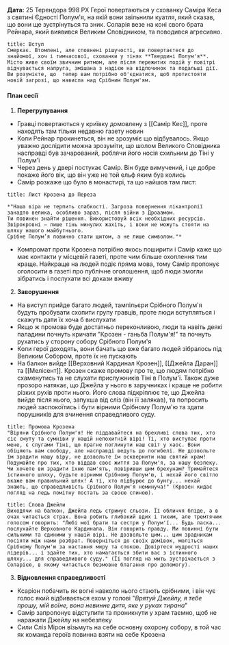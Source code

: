 **Дата:** 25 Терендора 998 РХ
Герої повертаються у схованку Саміра Кеса з святині Єдності Полум'я, на якій вони звільнили куатля, який сказав, що вони ще зустрінуться та зник. Соларія везе на коні свого брата Рейнара, який виявився Великим Сповідником, та поводився агресивно.
```ad-note
title: Вступ
Смеркає. Втомлені, але сповнені рішучості, ви повертаєтеся до знайомої, хоч і тимчасової, схованки у тінях **Твердині Полум'я**. Місто живе своїм звичним ритмом, але після пережитих подій у повітрі відчувається напруга, змішана з надією на відпочинок та подальші дії. Ви розумієте, що  тепер вам потрібно об'єднатися, щоб протистояти новій загрозі, що нависла над Срібним Полум'ям.
```
#### План сесії
1. **Перегрупування**
- Гравці повертаються у криївку домовлену з [[Самір Кес]], проте находять там тільки недавню газету новин
- Коли Рейнар прокинеться, він не зрозуміє що відбувалось. Якщо уважно дослідити можна зрозуміти, що шолом Великого Сповідника насправді був зачарований, роблячи його носія схильним до Тіні у Полум'ї 
- Через день у двері постукає Самір. Він буде вимучений, і це добре покаже його вік, що він уже не той ельф яким був колись
- Самір розкаже що було в монастирі, та що найшов там лист:
```ad-note
title: Лист Крозена до Переза 

*"Наша віра не терпить слабкості. Загроза повернення лікантропії занадто велика, особливо зараз, після війни з Дроаамом.  
Ти повинен знайти рішення. Використовуй всіх необхідних ресурсів. Звірокровні – лише тінь минулих жахіть, і вони не можуть стояти на шляху нашого майбутнього.  
Срібне Полум’я повинно стати щитом, а не лише символом."*  
```
- Компромат проти Крозена потрібно якось поширити і Самір каже що має контакти у місцевій газеті, проте чим більше охоплення тим краще. Найкраще на людей подіє пряма мова, тому Самір пропонує оголосити в газеті про публічне оголошення, щоб люди змогли зібратись і послухати всі докази вживу
2. **Заворушення**
- На виступ прийде багато людей, тампільєри Срібного Полум'я будуть пробувати схопити групу гравців, проте люди вступляться і скажуть дати їх хоча б вислухати
- Якщо ж промова буде достатньо переконливою, люди та навіть деякі паладини почнуть кричати "Крозен - ганьба Полум'я!" та почнуть рухатись у сторону собору Срібного Полум'я
- Коли герої доходять, вони бачать що вже багато людей зібралось під Великим Собором, проте їх не пускають
- На балкон вийде [[Верховний Кардинал Крозен]], [[Джейла Даран]] та [[Мелісент]]. Крозен скаже промову про те, що людям потрібно схаменутись та не слухати прислужників Тіні в Полум'ї. Також дуже прозоро натякає, що Джейла у нього в заручниках і краще не робити різких рухів проти нього. Його слова підкріплює те, що Джейла вийде після нього, запухша від сліз (він її залякав), та попросить людей заспокоїтись і бути вірними Срібному Полум'ю та здати порушників для вчинення справедливого суду.
```ad-note
title: Промова Крозена
"Віряни Срібного Полум'я! Не піддавайтеся на брехливі слова тих, хто сіє смуту та сумніви у нашій непохитній вірі! Ті, хто виступає проти мене, є слугами Тіні, що прагне поглинути наш світ у хаос. Вони обіцяють вам свободу, але насправді ведуть до погибелі. Не дозвольте їм зрадити нашу віру, не дозвольте їм осквернити наш святий храм! Подумайте про тих, хто віддав своє життя за Полум'я, за нашу безпеку. Чи хочете ви зрадити їхню пам'ять, повіривши цим брехунам? Тримайтеся істинного шляху, будьте вірними Срібному Полум'ю, і нехай його світло вкаже вам правильний шлях! А ті, хто підбурює до бунту... нехай знають, що справедливість Срібного Полум'я неминуча!" (Крозен кидає погляд на ледь помітну постать за своєю спиною).
```
```ad-note
title: Слова Джейли
Виходячи на балкон, Джейла ледь стримує сльози. Її обличчя бліде, а в очах читається страх. Вона робить глибокий вдих і тихим, але тремтячим голосом говорить: "Любі мої брати та сестри у Полум'ї... Будь ласка... послухайте Верховного Кардинала. Він говорить правду. Ми повинні бути сильними та єдиними у нашій вірі. Не дозвольте цим... цим зрадникам посіяти між нами розбрат. Поверніться до своїх домівок, моліться Срібному Полум'ю за настання миру та спокою. Довіртеся мудрості наших лідерів... і здайте тих, хто намагається збити вас з істинного шляху... для справедливого суду." (Її погляд на мить зустрічається з Соларією, в якому читається безмовне благання про допомогу).
```
3. **Відновлення справедливості**
- Ксаріон побачить як вогні навколо нього стають срібними, і він чує голос який відбивається ехом у голові "*Врятуй Джейлу, я тебе прошу, мій воїне, вона невинне дитя, яке у руках тирана*"
- Самір запропонує відступити та проникнути у храм таємно, щоб не наражати Джейлу на небезпеку
- Сили Сліз Мірон візьмуть на себе основну охорону собору, в той час як команда героїв повинна взяти на себе Крозена